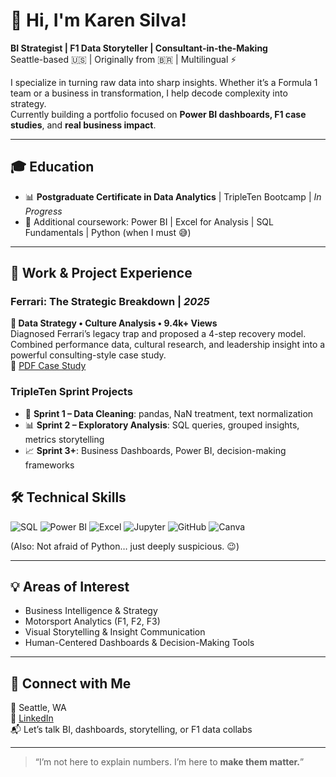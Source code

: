 # 👋 Hi, I'm Karen Silva!
**BI Strategist | F1 Data Storyteller | Consultant-in-the-Making**  
Seattle-based 🇺🇸 | Originally from 🇧🇷 | Multilingual ⚡

I specialize in turning raw data into sharp insights. Whether it’s a Formula 1 team or a business in transformation, I help decode complexity into strategy.  
Currently building a portfolio focused on **Power BI dashboards, F1 case studies**, and **real business impact**.

---

## 🎓 Education

- 📊 **Postgraduate Certificate in Data Analytics** | TripleTen Bootcamp | *In Progress*
- 📘 Additional coursework: Power BI | Excel for Analysis | SQL Fundamentals | Python (when I must 😅)

---

## 💼 Work & Project Experience

### **Ferrari: The Strategic Breakdown** | *2025*  
**🧠 Data Strategy • Culture Analysis • 9.4k+ Views**  
Diagnosed Ferrari’s legacy trap and proposed a 4-step recovery model. Combined performance data, cultural research, and leadership insight into a powerful consulting-style case study.  
🔗 [PDF Case Study](Ferrari_Case_Study_Karen_Silva.pdf)

### **TripleTen Sprint Projects**  
- 🧹 **Sprint 1 – Data Cleaning**: pandas, NaN treatment, text normalization  
- 📊 **Sprint 2 – Exploratory Analysis**: SQL queries, grouped insights, metrics storytelling  
- 📈 **Sprint 3+**: Business Dashboards, Power BI, decision-making frameworks



## 🛠️ Technical Skills

![SQL](https://img.shields.io/badge/-SQL-informational?style=flat&logo=postgresql&logoColor=white)
![Power BI](https://img.shields.io/badge/-Power%20BI-yellow?style=flat&logo=powerbi&logoColor=white)
![Excel](https://img.shields.io/badge/-Excel-green?style=flat&logo=microsoft-excel&logoColor=white)
![Jupyter](https://img.shields.io/badge/-Jupyter-orange?style=flat&logo=Jupyter&logoColor=white)
![GitHub](https://img.shields.io/badge/-GitHub-gray?style=flat&logo=github&logoColor=white)
![Canva](https://img.shields.io/badge/-Canva-blue?style=flat&logo=canva&logoColor=white)

(Also: Not afraid of Python… just deeply suspicious. 😉)

---

## 💡 Areas of Interest
- Business Intelligence & Strategy
- Motorsport Analytics (F1, F2, F3)
- Visual Storytelling & Insight Communication
- Human-Centered Dashboards & Decision-Making Tools

---

## 🔗 Connect with Me

📍 Seattle, WA  
💼 [LinkedIn](https://www.linkedin.com/in/karen-j-silva)  
📬 Let’s talk BI, dashboards, storytelling, or F1 data collabs

---

> “I’m not here to explain numbers. I’m here to **make them matter.**”

<!--
**kjssilva/kjssilva** is a ✨ _special_ ✨ repository because its `README.md` (this file) appears on your GitHub profile.

Here are some ideas to get you started:

- 🔭 I’m currently working on ...
- 🌱 I’m currently learning ...
- 👯 I’m looking to collaborate on ...
- 🤔 I’m looking for help with ...
- 💬 Ask me about ...
- 📫 How to reach me: ...
- 😄 Pronouns: ...
- ⚡ Fun fact: ...
-->
